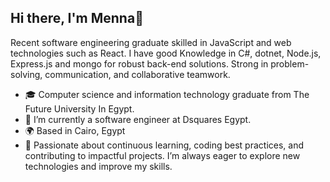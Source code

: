 ## Hi there, I'm Menna👋

Recent software engineering graduate skilled in JavaScript and web technologies such as React. I have good
Knowledge in C#, dotnet, Node.js, Express.js and mongo for robust back-end solutions. Strong in problem-solving, communication, and collaborative teamwork.

- 🎓 Computer science and information technology graduate from The Future University In Egypt.
- 🌱 I’m currently a software engineer at Dsquares Egypt.
- 🌍 Based in Cairo, Egypt
- 💁‍ Passionate about continuous learning, coding best practices, and contributing to impactful projects. I’m always eager to explore new technologies and improve my skills.
